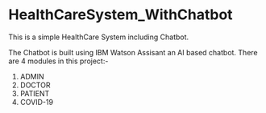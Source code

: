 # HealthCareSystem_WithChatbot
This is a simple HealthCare System including Chatbot.

The Chatbot is built using IBM Watson Assisant an AI based chatbot.
There are 4 modules in this project:-
1) ADMIN
2) DOCTOR
3) PATIENT
4) COVID-19
